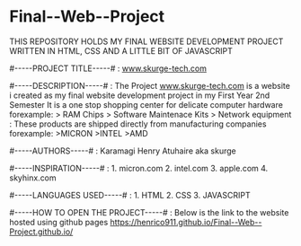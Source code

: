 # Final--Web--Project
THIS REPOSITORY HOLDS MY FINAL WEBSITE DEVELOPMENT PROJECT WRITTEN IN HTML, CSS AND A LITTLE BIT OF JAVASCRIPT


#-----PROJECT TITLE-----#
                : www.skurge-tech.com

#-----DESCRIPTION-----#
                : The Project www.skurge-tech.com is a website i created as my final website development project in my First Year 2nd Semester
                  It is a one stop shopping center for delicate computer hardware forexample:
                                    > RAM Chips
                                    > Software Maintenace Kits
                                    > Network equipment
                : These products are shipped directly from manufacturing companies forexample:
                                    >MICRON
                                    >INTEL
                                    >AMD


#-----AUTHORS-----#
                : Karamagi Henry Atuhaire aka skurge

#-----INSPIRATION-----#
                : 1. micron.com
                  2. intel.com
                  3. apple.com
                  4. skyhinx.com

#-----LANGUAGES USED-----#
                : 1. HTML
                  2. CSS
                  3. JAVASCRIPT

#-----HOW TO OPEN THE PROJECT-----#
                : Below is the link to the website hosted using github pages https://henrico911.github.io/Final--Web--Project.github.io/